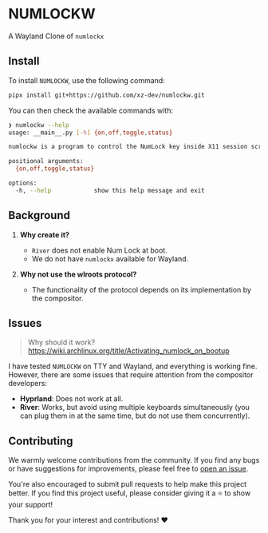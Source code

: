 # NUMLOCKW

A Wayland Clone of `numlockx`

## Install

To install `NUMLOCKW`, use the following command:

```sh
pipx install git+https://github.com/xz-dev/numlockw.git
```

You can then check the available commands with:

```sh
❯ numlockw --help
usage: __main__.py [-h] {on,off,toggle,status}

numlockw is a program to control the NumLock key inside X11 session scripts.

positional arguments:
  {on,off,toggle,status}

options:
  -h, --help            show this help message and exit
```

## Background

1. **Why create it?**
    - `River` does not enable Num Lock at boot.
    - We do not have `numlockx` available for Wayland.

2. **Why not use the wlroots protocol?**
    - The functionality of the protocol depends on its implementation by the compositor.

## Issues

> Why should it work?
> https://wiki.archlinux.org/title/Activating_numlock_on_bootup

I have tested `NUMLOCKW` on TTY and Wayland, and everything is working fine. However, there are some issues that require attention from the compositor developers:

- **Hyprland**: Does not work at all.
- **River**: Works, but avoid using multiple keyboards simultaneously (you can plug them in at the same time, but do not use them concurrently).


## Contributing

We warmly welcome contributions from the community. If you find any bugs or have suggestions for improvements, please feel free to [open an issue](https://github.com/xz-dev/numlockw/issues/new/choose).

You're also encouraged to submit pull requests to help make this project better. If you find this project useful, please consider giving it a :star: to show your support!

Thank you for your interest and contributions! :heart:

